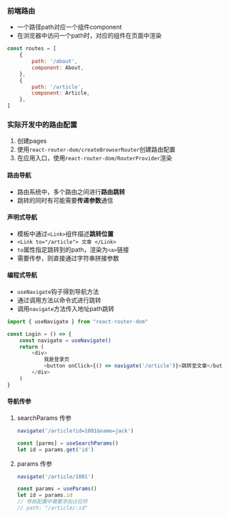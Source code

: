 ### 前端路由
- 一个路径path对应一个组件component
- 在浏览器中访问一个path时，对应的组件在页面中渲染
  
``` javascript
const routes = [
    {
        path: '/about',
        component: About,
    },
    {
        path: '/article',
        component: Article,
    },
]
```

### 实际开发中的路由配置
1. 创建pages
2. 使用`react-router-dom/createBrowserRouter`创建路由配置
3. 在应用入口，使用`react-router-dom/RouterProvider`渲染

#### 路由导航
- 路由系统中，多个路由之间进行**路由跳转**
- 跳转的同时有可能需要**传递参数**通信

#### 声明式导航
- 模板中通过`<Link>`组件描述**跳转位置**
- `<Link to="/article"> 文章 </Link>`
- `to`属性指定跳转到的path，渲染为`<a>`链接
- 需要传参，则直接通过字符串拼接参数

#### 编程式导航
- `useNavigate`钩子得到导航方法
- 通过调用方法以命令式进行跳转
- 调用`navigate`方法传入地址path跳转
```javascript
import { useNavigate } from "react-router-dom"

const Login = () => {
    const navigate = useNavigate()
    return (
        <div>
            我是登录页
            <button onClick={() => navigate('/article')}>跳转至文章</button>
        </div>
    )
}
```

#### 导航传参
1. searchParams 传参
   ```javascript
   navigate('/article?id=1001&name=jack')

   const [parms] = useSearchParams()
   let id = params.get('id')
   ```

2. params 传参
   ```javascript
   navigate('/article/1001')

   const params = useParams()
   let id = params.id
   // 导航配置中需要添加占位符
   // path: "/article/:id"
   ```